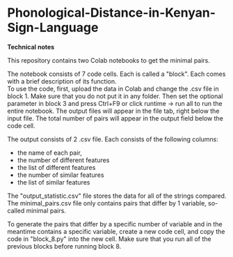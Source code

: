 # Phonological-Distance-in-Kenyan-Sign-Language



**Technical notes**

This repository contains two Colab notebooks to get the minimal pairs. 

The notebook consists of 7 code cells. Each is called a "block". Each comes with a brief description of its function.  
To use the code, first, upload the data in Colab and change the .csv file in block 1. Make sure that you do not put it in any folder. Then set the optional parameter in block 3 and press Ctrl+F9 or click runtime -> run all to run the entire notebook. The output files will appear in the file tab, right below the input file. The total number of pairs will appear in the output field below the code cell.

The output consists of 2 .csv file. Each consists of the following columns:
- the name of each pair,
- the number of different features
- the list of different features
- the number of similar features
- the list of similar features

The "output_statistic.csv" file stores the data for all of the strings compared. The minimal_pairs.csv file only contains pairs that differ by 1 variable, so-called minimal pairs. 

To generate the pairs that differ by a specific number of variable and in the meantime contains a specific variable, create a new code cell, and copy the code in "block_8.py" into the new cell. Make sure that you run all of the previous blocks before running block 8.  




